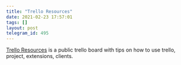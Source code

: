 ```yaml
---
title: "Trello Resources"
date: 2021-02-23 17:57:01
tags: []
layout: post
telegram_id: 495
---
```


[Trello Resources](https://trello.com/b/nPNSBZjB/trello-resources) is a public trello board with tips on how to use trello, project, extensions, clients.
